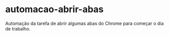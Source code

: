 # automacao-abrir-abas
Automação da tarefa de abrir algumas abas do Chrome para começar o dia de trabalho.
